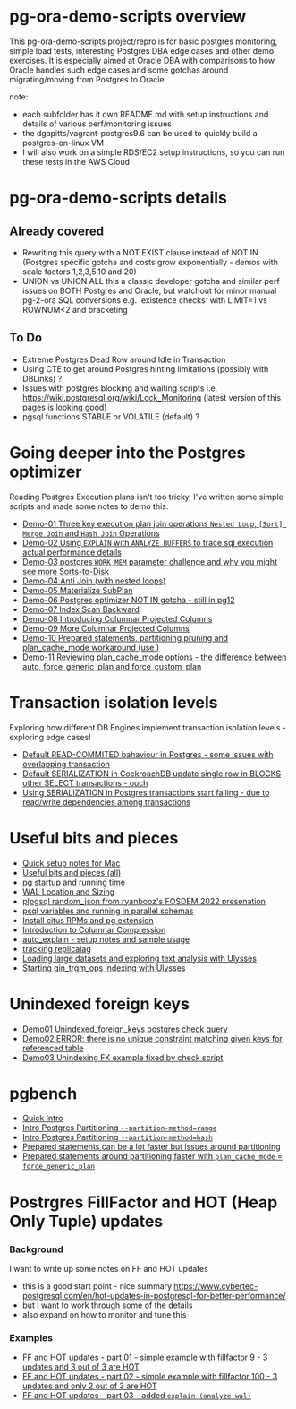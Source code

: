 # pg-ora-demo-scripts overview

This pg-ora-demo-scripts project/repro is for basic postgres monitoring, simple load tests, interesting Postgres DBA edge cases and other demo exercises. It is especially aimed at Oracle DBA with comparisons to how Oracle handles such edge cases and some gotchas around migrating/moving from Postgres to Oracle.

note:
* each subfolder has it own README.md with setup instructions and details of various perf/monitoring issues
* the dgapitts/vagrant-postgres9.6 can be used to quickly build a postgres-on-linux VM 
* I will also work on a simple RDS/EC2 setup instructions, so you can run these tests in the AWS Cloud 

# pg-ora-demo-scripts details

## Already covered
* Rewriting this query with a NOT EXIST clause instead of NOT IN (Postgres specific gotcha and costs grow exponentially - demos with scale factors 1,2,3,5,10 and 20)
* UNION vs UNION ALL this a classic developer gotcha and similar perf issues on BOTH Postgres and Oracle, but watchout for minor manual pg-2-ora SQL conversions e.g. 'existence checks' with LIMIT=1 vs ROWNUM<2 and bracketing

## To Do
* Extreme Postgres Dead Row around Idle in Transaction
* Using CTE to get around Postgres hinting limitations (possibly with DBLinks) ?
* Issues with postgres blocking and waiting scripts i.e. https://wiki.postgresql.org/wiki/Lock_Monitoring (latest version of this pages is looking good)
* pgsql functions STABLE or VOLATILE (default) ?

# Going deeper into the Postgres optimizer

Reading Postgres Execution plans isn't too tricky, I've written some simple scripts and made some notes to demo this:

* [Demo-01 Three key execution plan join operations `Nested Loop`, `[Sort] Merge Join` and `Hash Join` Operations](docs/Demo1_NestedLoop_MergeJoin_HashJoin.md)
* [Demo-02 Using `EXPLAIN` with `ANALYZE BUFFERS` to trace sql execution actual performance details](docs/Demo02_with_ANALYZE-BUFFERS.md)
* [Demo-03 postgres `WORK_MEM` parameter challenge and why you might see more Sorts-to-Disk](docs/Demo-03_work_mem_and_Sorts-to-Disk.md)
* [Demo-04 Anti Join (with nested loops)](docs/Demo-04-AntiJoin.md)
* [Demo-05 Materialize SubPlan](docs/Demo05-Materialize-SubPlan.md)
* [Demo-06 Postgres optimizer NOT IN gotcha - still in pg12](docs/Demo-06-Postgres-optimizer-NOT-IN-gotcha.md)
* [Demo-07 Index Scan Backward](docs/Demo07-Index-Scan-Backward.md)
* [Demo-08 Introducing Columnar Projected Columns](docs/Demo08-Columnar-Projected-Columns.md)
* [Demo-09 More Columnar Projected Columns](docs/Demo09-More-Columnar-Projected-Columns.md)
* [Demo-10 Prepared statements, partitioning pruning and plan_cache_mode workaround (use )](docs/Demo10-prepared_statements-partitioning_pruning-and-plan_cache_mode.md)
* [Demo-11 Reviewing plan_cache_mode options - the difference between auto, force_generic_plan and force_custom_plan](docs/Demo11-prepared_statements-partitioning_pruning-and-plan_cache_mode.md)

#  Transaction isolation levels

Exploring how different DB Engines implement transaction isolation levels - exploring edge cases!

* [Default READ-COMMITED bahaviour in Postgres - some issues with overlapping transaction](docs/Demo01-Default-READ-COMMITED-issues.md)
* [Default SERIALIZATION in CockroachDB update single row in BLOCKS other SELECT transactions - ouch](docs/Demo02-Default-SERIALIZATION-CRDB-issues.md)
* [Using SERIALIZATION in Postgres transactions start failing - due to read/write dependencies among transactions](docs/Demo03-Using-SERIALIZATION-in-Postgres.md)


# Useful bits and pieces

* [Quick setup notes for Mac](docs/Quick-setup-notes-for-Mac.md)
* [Useful bits and pieces (all)](docs/Useful-Queries.md)
* [pg startup and running time](docs/Useful-Queries.md#pg-startup-and-running-time)
* [WAL Location and Sizing](docs/Useful-Queries.md#wal-location-and-sizing)
* [plpgsql random_json from ryanbooz's FOSDEM 2022 presenation](docs/FOSDEM_2022_random_json.md)
* [psql variables and running in parallel schemas](docs/psql-variables-and-parallel-schemas.md)
* [Install citus RPMs and pg extension](docs/install-citus-RPMs-and-pg-extension.md)
* [Introduction to Columnar Compression](docs/intro-columnar-compression.md)
* [auto_explain - setup notes and sample usage](docs/intro-auto_explain-setup-notes-and-sample-usage.md)
* [tracking replicalag](docs/tracking_replicalag.md)
* [Loading large datasets and exploring text analysis with Ulysses](docs/loading-large-datasets-and-exploring-text-analysis.md)
* [Starting gin_trgm_ops indexing with Ulysses](docs/Starting-gin_trgm_ops-indexing.md)

# Unindexed foreign keys

* [Demo01 Unindexed_foreign_keys postgres check query](docs/Demo01-Unindexed_foreign_keys-postgres-check-query.md)
* [Demo02 ERROR:  there is no unique constraint matching given keys for referenced table](docs/Demo02-ERROR-there-is-no-unique-constraint-matching-given-keys-for-referenced-table.md)
* [Demo03 Unindexing FK example fixed by check script](docs/Demo03-unindexing-FK-example-fixed-by-check-script.md)

# pgbench

* [Quick Intro](docs/Quick-setup-notes-for-Mac.md)
* [Intro Postgres Partitioning `--partition-method=range`](docs/Intro-Postgres-Partitioning.md)
* [Intro Postgres Partitioning `--partition-method=hash`](docs/Intro-Postgres-Partitioning.md)
* [Prepared statements can be a lot faster but issues around partitioning](docs/pgbench-prepared-statements.md)
* [Prepared statements around partitioning faster with `plan_cache_mode` = `force_generic_plan`](docs/pgbench-prepared-statements-force_generic_plan.md)

# Postrgres FillFactor and HOT (Heap Only Tuple) updates
### Background 

I want to write up some notes on FF and HOT updates
* this is a good start point - nice summary https://www.cybertec-postgresql.com/en/hot-updates-in-postgresql-for-better-performance/
* but I want to work through some of the details
* also expand on how to monitor and tune this 

### Examples
* [FF and HOT updates - part 01 - simple example with fillfactor 9 - 3 updates and 3 out of 3 are HOT ](docs/FF-and-HOT-updates-part-01.md)
* [FF and HOT updates - part 02 - simple example with fillfactor 100 - 3 updates and only 2 out of 3 are HOT](docs/FF-and-HOT-updates-part-02.md)
* [FF and HOT updates - part 03  -  added `explain (analyze,wal)`](docs/FF-and-HOT-updates-part-03.md)

